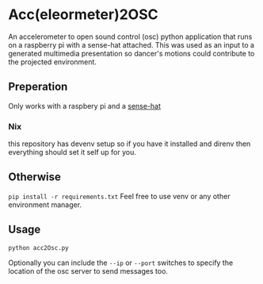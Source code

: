 # Acc(eleormeter)2OSC
An accelerometer to open sound control (osc) python application that runs on a raspberry pi with a sense-hat attached. This was used as an input to a generated multimedia presentation so dancer's motions could contribute to the projected environment.

## Preperation
Only works with a raspbery pi and a [sense-hat](https://www.adafruit.com/product/2738?src=raspberrypi)

### Nix
this repository has devenv setup so if you have it installed and direnv then everything should set it self up for you.

## Otherwise
`pip install -r requirements.txt`
Feel free to use venv or any other environment manager.

## Usage
`python acc2Osc.py`

Optionally you can include the `--ip` or `--port` switches to specify the location of the osc server to send messages too.
